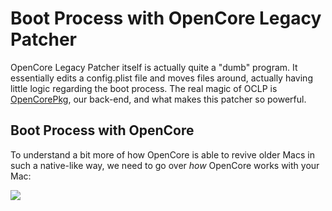 # Boot Process with OpenCore Legacy Patcher

OpenCore Legacy Patcher itself is actually quite a "dumb" program. It essentially edits a config.plist file and moves files around, actually having little logic regarding the boot process.  The real magic of OCLP is [OpenCorePkg](https://github.com/acidanthera/OpenCorePkg), our back-end, and what makes this patcher so powerful.

## Boot Process with OpenCore

To understand a bit more of how OpenCore is able to revive older Macs in such a native-like way, we need to go over *how* OpenCore works with your Mac:

![](../images/oc-explained.png)
